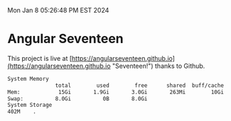 Mon Jan  8 05:26:48 PM EST 2024

# Angular Seventeen


This project is live at [https://angularseventeen.github.io](https://angularseventeen.github.io "Seventeen!") thanks to Github.

```bash
System Memory
               total        used        free      shared  buff/cache   available
Mem:            15Gi       1.9Gi       3.0Gi       263Mi        10Gi        13Gi
Swap:          8.0Gi          0B       8.0Gi
System Storage
402M	.
```
```bash
